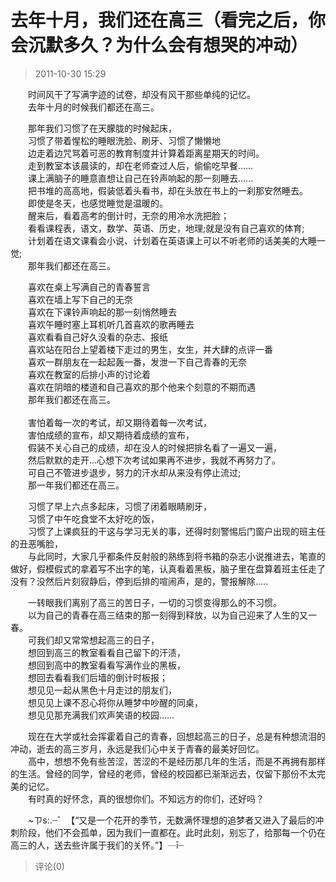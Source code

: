 # 去年十月，我们还在高三（看完之后，你会沉默多久？为什么会有想哭的冲动）
> 2011-10-30 15:29


　　时间风干了写满字迹的试卷，却没有风干那些单纯的记忆。  
　　去年十月的时候我们都还在高三。  
  
　　那年我们习惯了在天朦胧的时候起床，  
　　习惯了带着惺松的睡眼洗脸、刷牙、习惯了懒懒地  
　　边走着边咒骂着可恶的教育制度并计算着距离星期天的时间。  
　　走到教室本该晨读的，却在老师查过人后，偷偷吃早餐……  
　　课上满脑子的睡意直想让自己在铃声响起的那一刻睡去......  
　　把书堆的高高地，假装低着头看书，却在头放在书上的一刹那安然睡去。  
　　即使是冬天，也感觉睡觉是温暖的。  
　　醒来后，看着高考的倒计时，无奈的用冷水洗把脸；  
　　看看课程表，语文，数学、英语、历史，地理;就是没有自己喜欢的体育;  
　　计划着在语文课看会小说、计划着在英语课上可以不听老师的话美美的大睡一觉;  
　　那年我们都还在高三。  
  
　　喜欢在桌上写满自己的青春誓言  
　　喜欢在墙上写下自己的无奈  
　　喜欢在下课铃声响起的那一刻悄然睡去  
　　喜欢午睡时塞上耳机听几首喜欢的歌再睡去  
　　喜欢看看自己好久没看的杂志、报纸  
　　喜欢站在阳台上望着楼下走过的男生，女生，并大肆的点评一番  
　　喜欢一群朋友在一起起轰一番，发泄一下自己青春的无奈  
　　喜欢在教室的后排小声的讨论着  
　　喜欢在阴暗的楼道和自己喜欢的那个他来个刻意的不期而遇  
　　那年我们都还在高三。  
    
　　害怕着每一次的考试，却又期待着每一次考试，  
　　害怕成绩的宣布，却又期待着成绩的宣布，  
　　假装不关心自己的成绩，却在没人的时候把排名看了一遍又一遍，  
　　然后默默的走开…心想下次考试如果再不进步，我就不再努力了。  
　　可自己不管进步退步，努力的汗水却从来没有停止流过;  
　　那一年我们都还在高三。  
  
　　习惯了早上六点多起床，习惯了闭着眼睛刷牙，  
　　习惯了中午吃食堂不太好吃的饭，  
　　习惯了上课疯狂的干这与学习无关的事，还得时刻警惕后门窗户出现的班主任的丑恶嘴脸，  
　　与此同时，大家几乎都条件反射般的熟练到将书箱的杂志小说推进去，笔直的做好，假模假式的拿着写不出字的笔，认真看着黑板，脑子里在盘算着班主任走了没有？没然后片刻寂静后，停到后排的喧闹声，是的，警报解除.....  
  
  
　　一转眼我们离别了高三的苦日子，一切的习惯变得那么的不习惯。  
　　以为自己的青春在高三结束的那一刻得到释放，以为自己迎来了人生的又一春。  
　　可我们却又常常想起高三的日子，  
　　想回到高三的教室看看自己留下的汗渍，  
　　想回到高中的教室看看写满作业的黑板，  
　　想回去看看我们后墙的倒计时板报；  
　　想见见一起从黑色十月走过的朋友们，  
　　想见见上课不忍心将你从睡梦中吵醒的同桌，  
　　想见见那充满我们欢声笑语的校园……  
  
　　现在在大学或社会挥霍着自己的青春，回想起高三的日子，总是有种想流泪的冲动，逝去的高三岁月，永远是我们心中关于青春的最美好回忆。  
　　高中，想想不免有些苦涩，苦涩的不是经历那几年的生活，而是不再拥有那样的生活。曾经的同学，曾经的老师，曾经的校园都已渐渐远去，仅留下那份不太完美的记忆。  
　　有时真的好怀念，真的很想你们。不知远方的你们，还好吗？  
  
　　~ㄗs:.┈゛【“又是一个花开的季节，无数满怀理想的追梦者又进入了最后的冲刺阶段，他们不会孤单，因为我们一直都在。此时此刻，别忘了，给那每一个仍在高三的人，送去些许属于我们的关怀。”】┈ī┈
> 评论(0)

